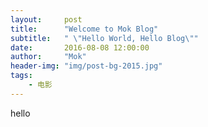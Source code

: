 ```yaml
---
layout:     post
title:      "Welcome to Mok Blog"
subtitle:   " \"Hello World, Hello Blog\""
date:       2016-08-08 12:00:00
author:     "Mok"
header-img: "img/post-bg-2015.jpg"
tags:
    - 电影
---
```

hello
